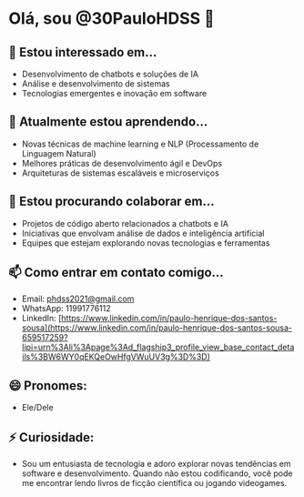 # Olá, sou @30PauloHDSS 👋

## 👀 Estou interessado em...
- Desenvolvimento de chatbots e soluções de IA
- Análise e desenvolvimento de sistemas
- Tecnologias emergentes e inovação em software

## 🌱 Atualmente estou aprendendo...
- Novas técnicas de machine learning e NLP (Processamento de Linguagem Natural)
- Melhores práticas de desenvolvimento ágil e DevOps
- Arquiteturas de sistemas escaláveis e microserviços

## 💞️ Estou procurando colaborar em...
- Projetos de código aberto relacionados a chatbots e IA
- Iniciativas que envolvam análise de dados e inteligência artificial
- Equipes que estejam explorando novas tecnologias e ferramentas

## 📫 Como entrar em contato comigo...
- Email: phdss2021@gmail.com
- WhatsApp: 11991776112
- LinkedIn: [https://www.linkedin.com/in/paulo-henrique-dos-santos-sousa](https://www.linkedin.com/in/paulo-henrique-dos-santos-sousa-659517259?lipi=urn%3Ali%3Apage%3Ad_flagship3_profile_view_base_contact_details%3BW6WY0qEKQeOwHfgVWuUV3g%3D%3D)


## 😄 Pronomes:
- Ele/Dele

## ⚡ Curiosidade:
- Sou um entusiasta de tecnologia e adoro explorar novas tendências em software e desenvolvimento. Quando não estou codificando, você pode me encontrar lendo livros de ficção científica ou jogando videogames.

